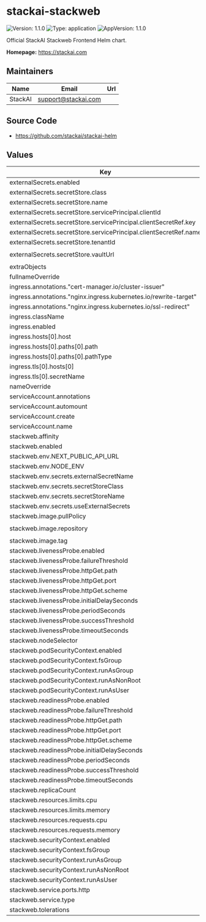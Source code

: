 # stackai-stackweb

![Version: 1.1.0](https://img.shields.io/badge/Version-1.1.0-informational?style=flat-square) ![Type: application](https://img.shields.io/badge/Type-application-informational?style=flat-square) ![AppVersion: 1.1.0](https://img.shields.io/badge/AppVersion-1.1.0-informational?style=flat-square)

Official StackAI Stackweb Frontend Helm chart.

**Homepage:** <https://stackai.com>

## Maintainers

| Name | Email | Url |
| ---- | ------ | --- |
| StackAI | <support@stackai.com> |  |

## Source Code

* <https://github.com/stackai/stackai-helm>

## Values

| Key | Type | Default | Description |
|-----|------|---------|-------------|
| externalSecrets.enabled | bool | `true` |  |
| externalSecrets.secretStore.class | string | `"azure-keyvault"` |  |
| externalSecrets.secretStore.name | string | `"azure-keyvault-store"` |  |
| externalSecrets.secretStore.servicePrincipal.clientId | string | `"your-client-id"` |  |
| externalSecrets.secretStore.servicePrincipal.clientSecretRef.key | string | `"client-secret"` |  |
| externalSecrets.secretStore.servicePrincipal.clientSecretRef.name | string | `"azure-keyvault-credentials"` |  |
| externalSecrets.secretStore.tenantId | string | `"your-tenant-id"` |  |
| externalSecrets.secretStore.vaultUrl | string | `"https://your-keyvault.vault.azure.net/"` |  |
| extraObjects | list | `[]` |  |
| fullnameOverride | string | `""` |  |
| ingress.annotations."cert-manager.io/cluster-issuer" | string | `"letsencrypt-prod"` |  |
| ingress.annotations."nginx.ingress.kubernetes.io/rewrite-target" | string | `"/"` |  |
| ingress.annotations."nginx.ingress.kubernetes.io/ssl-redirect" | string | `"false"` |  |
| ingress.className | string | `"nginx"` |  |
| ingress.enabled | bool | `true` |  |
| ingress.hosts[0].host | string | `"yourdomain.com"` |  |
| ingress.hosts[0].paths[0].path | string | `"/"` |  |
| ingress.hosts[0].paths[0].pathType | string | `"Prefix"` |  |
| ingress.tls[0].hosts[0] | string | `"yourdomain.com"` |  |
| ingress.tls[0].secretName | string | `"stackweb-tls"` |  |
| nameOverride | string | `""` |  |
| serviceAccount.annotations | object | `{}` |  |
| serviceAccount.automount | bool | `true` |  |
| serviceAccount.create | bool | `true` |  |
| serviceAccount.name | string | `""` |  |
| stackweb.affinity | object | `{}` |  |
| stackweb.enabled | bool | `true` |  |
| stackweb.env.NEXT_PUBLIC_API_URL | string | `"https://api.yourdomain.com"` |  |
| stackweb.env.NODE_ENV | string | `"production"` |  |
| stackweb.env.secrets.externalSecretName | string | `"stackweb-secrets"` |  |
| stackweb.env.secrets.secretStoreClass | string | `"azure-keyvault"` |  |
| stackweb.env.secrets.secretStoreName | string | `"azure-keyvault-store"` |  |
| stackweb.env.secrets.useExternalSecrets | bool | `true` |  |
| stackweb.image.pullPolicy | string | `"IfNotPresent"` |  |
| stackweb.image.repository | string | `"your-acr.azurecr.io/stackai/stackweb"` |  |
| stackweb.image.tag | string | `"latest"` |  |
| stackweb.livenessProbe.enabled | bool | `true` |  |
| stackweb.livenessProbe.failureThreshold | int | `3` |  |
| stackweb.livenessProbe.httpGet.path | string | `"/"` |  |
| stackweb.livenessProbe.httpGet.port | string | `"http"` |  |
| stackweb.livenessProbe.httpGet.scheme | string | `"HTTP"` |  |
| stackweb.livenessProbe.initialDelaySeconds | int | `30` |  |
| stackweb.livenessProbe.periodSeconds | int | `10` |  |
| stackweb.livenessProbe.successThreshold | int | `1` |  |
| stackweb.livenessProbe.timeoutSeconds | int | `5` |  |
| stackweb.nodeSelector | object | `{}` |  |
| stackweb.podSecurityContext.enabled | bool | `true` |  |
| stackweb.podSecurityContext.fsGroup | int | `1000` |  |
| stackweb.podSecurityContext.runAsGroup | int | `1000` |  |
| stackweb.podSecurityContext.runAsNonRoot | bool | `true` |  |
| stackweb.podSecurityContext.runAsUser | int | `1000` |  |
| stackweb.readinessProbe.enabled | bool | `true` |  |
| stackweb.readinessProbe.failureThreshold | int | `3` |  |
| stackweb.readinessProbe.httpGet.path | string | `"/"` |  |
| stackweb.readinessProbe.httpGet.port | string | `"http"` |  |
| stackweb.readinessProbe.httpGet.scheme | string | `"HTTP"` |  |
| stackweb.readinessProbe.initialDelaySeconds | int | `5` |  |
| stackweb.readinessProbe.periodSeconds | int | `5` |  |
| stackweb.readinessProbe.successThreshold | int | `1` |  |
| stackweb.readinessProbe.timeoutSeconds | int | `5` |  |
| stackweb.replicaCount | int | `1` |  |
| stackweb.resources.limits.cpu | string | `"500m"` |  |
| stackweb.resources.limits.memory | string | `"512Mi"` |  |
| stackweb.resources.requests.cpu | string | `"100m"` |  |
| stackweb.resources.requests.memory | string | `"256Mi"` |  |
| stackweb.securityContext.enabled | bool | `true` |  |
| stackweb.securityContext.fsGroup | int | `1000` |  |
| stackweb.securityContext.runAsGroup | int | `1000` |  |
| stackweb.securityContext.runAsNonRoot | bool | `true` |  |
| stackweb.securityContext.runAsUser | int | `1000` |  |
| stackweb.service.ports.http | int | `3000` |  |
| stackweb.service.type | string | `"ClusterIP"` |  |
| stackweb.tolerations | list | `[]` |  |

